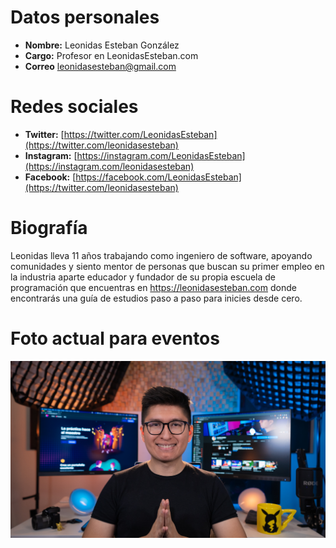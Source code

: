 # Datos personales
- **Nombre:** Leonidas Esteban González
- **Cargo:** Profesor en LeonidasEsteban.com
- **Correo** leonidasesteban@gmail.com
# Redes sociales
- **Twitter:** [https://twitter.com/LeonidasEsteban](https://twitter.com/leonidasesteban)
- **Instagram:** [https://instagram.com/LeonidasEsteban](https://instagram.com/leonidasesteban)
- **Facebook:** [https://facebook.com/LeonidasEsteban](https://twitter.com/leonidasesteban)
# Biografía 
Leonidas lleva 11 años trabajando como ingeniero de software, apoyando comunidades y siento mentor de personas que buscan su primer empleo en la industria aparte educador y fundador de su propia escuela de programación que encuentras en https://leonidasesteban.com donde encontrarás una guía de estudios paso a paso para inicies desde cero.

# Foto actual para eventos

![Leonidas 2021](https://raw.githubusercontent.com/LeonidasEsteban/avatar/main/2021-leonidas-esteban.jpg)
